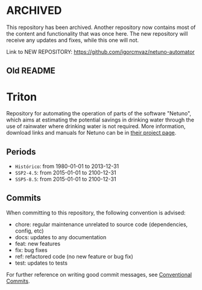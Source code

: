 # ARCHIVED

This repository has been archived. Another repository now contains most of the content and functionality that was once here. The new repository will receive any updates and fixes, while this one will not.

Link to NEW REPOSITORY: https://github.com/igorcmvaz/netuno-automator

## Old README
# Triton

Repository for automating the operation of parts of the software "Netuno", which aims at estimating the potential savings in drinking water through the use of rainwater where drinking water is not required. More information, download links and manuals for Netuno can be in [their project page](https://labeee.ufsc.br/downloads/softwares/netuno).


## Periods

* `Histórico`: from 1980-01-01 to 2013-12-31
* `SSP2-4.5`: from 2015-01-01 to 2100-12-31
* `SSP5-8.5`: from 2015-01-01 to 2100-12-31

## Commits

When committing to this repository, the following convention is advised:

* chore: regular maintenance unrelated to source code (dependencies, config, etc)
* docs: updates to any documentation
* feat: new features
* fix: bug fixes
* ref: refactored code (no new feature or bug fix)
* test: updates to tests

For further reference on writing good commit messages, see [Conventional Commits](https://www.conventionalcommits.org).
